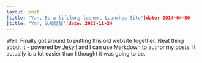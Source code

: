 ```yaml
---
layout: post
|title: "Yan, Be a lifelong leaner, Launches Site"|date: 2014-04-30
|title: "Yan, 认知觉醒"|date: 2023-11-24
---
```


Well. Finally got around to putting this old website together. Neat thing about it - powered by [Jekyll](http://jekyllrb.com) and I can use Markdown to author my posts. It actually is a lot easier than I thought it was going to be.
